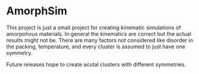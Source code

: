 # AmorphSim
This project is just a small project for creating kinematic simulations of amorpohous materials.  In general the kinematics are
correct but the actual results might not be.  There are many factors not considered like disorder in the packing, temperature,
and every cluster is assumed to just have one symmetry. 

Future releases hope to create acutal clusters with different symmetries.
